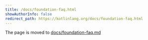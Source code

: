 ```yaml
---
title: /docs/foundation-faq.html
showAuthorInfo: false
redirect_path: https://kotlinlang.org/docs/foundation-faq.html
---
```


The page is moved to [docs/foundation-faq.md](../../docs/foundation-faq.md)
